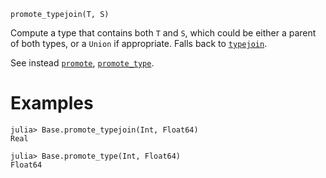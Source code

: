 ```
promote_typejoin(T, S)
```

Compute a type that contains both `T` and `S`, which could be either a parent of both types, or a `Union` if appropriate. Falls back to [`typejoin`](@ref).

See instead [`promote`](@ref), [`promote_type`](@ref).

# Examples

```jldoctest
julia> Base.promote_typejoin(Int, Float64)
Real

julia> Base.promote_type(Int, Float64)
Float64
```
